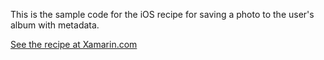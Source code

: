 This is the sample code for the iOS recipe for saving a photo to the user's album with metadata.

[See the recipe at Xamarin.com](http://developer.xamarin.com/recipes/ios/media/video_and_photos/save_photo_to_album_with_metadata)
